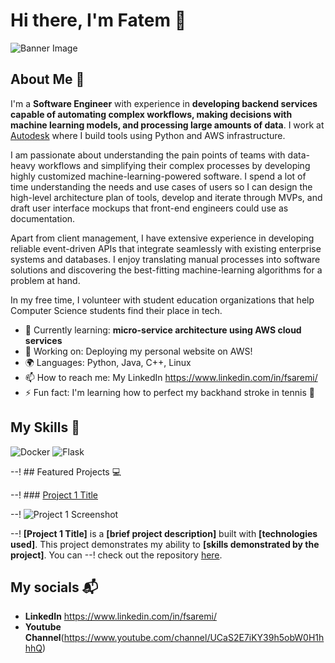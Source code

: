 # Hi there, I'm Fatem 👋

![Banner Image](https://leverageedublog.s3.ap-south-1.amazonaws.com/blog/wp-content/uploads/2020/06/22210327/BE-Computer-Science-1600x1001.png)

## About Me 🚀

I'm a **Software Engineer** with experience in **developing backend services capable of automating complex workflows, making decisions with machine learning models, and processing large amounts of data**. I work at [Autodesk](https://www.autodesk.com/) where I build tools using Python and AWS infrastructure. 

I am passionate about understanding the pain points of teams with data-heavy workflows and simplifying their complex processes by developing highly customized machine-learning-powered software. I spend a lot of time understanding the needs and use cases of users so I can design the high-level architecture plan of tools, develop and iterate through MVPs, and draft user interface mockups that front-end engineers could use as documentation.

Apart from client management, I have extensive experience in developing reliable event-driven APIs that integrate seamlessly with existing enterprise systems and databases. I enjoy translating manual processes into software solutions and discovering the best-fitting machine-learning algorithms for a problem at hand.  

In my free time, I volunteer with student education organizations that help Computer Science students find their place in tech. 

- 🌱 Currently learning: **micro-service architecture using AWS cloud services**
- 🔭 Working on: Deploying my personal website on AWS!
- 🌍 Languages: Python, Java, C++, Linux
- 📫 How to reach me: My LinkedIn https://www.linkedin.com/in/fsaremi/
- ⚡ Fun fact: I'm learning how to perfect my backhand stroke in tennis 🎾 

## My Skills 🧠

![Docker](https://img.shields.io/badge/Docker-2CA5E0?style=for-the-badge&logo=docker&logoColor=white)
![Flask](https://img.shields.io/badge/Flask-000000?style=for-the-badge&logo=flask&logoColor=white)

--! ## Featured Projects 💻

--! ### [Project 1 Title](project_1_link)

--! ![Project 1 Screenshot](project_1_screenshot_url)

--! **[Project 1 Title]** is a **[brief project description]** built with **[technologies used]**. This project demonstrates my ability to **[skills demonstrated by the project]**. You can --!  check out the repository [here](project_1_repository_link).


## My socials 📬
- **LinkedIn** https://www.linkedin.com/in/fsaremi/
- **Youtube Channel**(https://www.youtube.com/channel/UCaS2E7iKY39h5obW0H1hhhQ)

